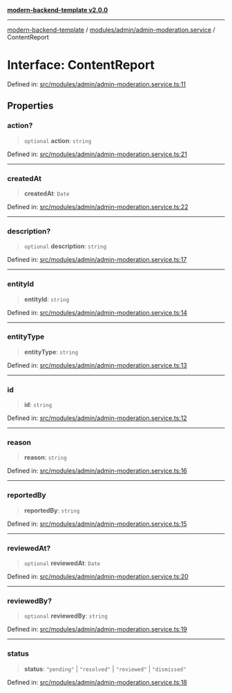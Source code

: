 [**modern-backend-template v2.0.0**](../../../../README.md)

***

[modern-backend-template](../../../../modules.md) / [modules/admin/admin-moderation.service](../README.md) / ContentReport

# Interface: ContentReport

Defined in: [src/modules/admin/admin-moderation.service.ts:11](https://github.com/maemreyo/saas-4cus-nodejs/blob/1a77de11cd6eaefe66c31c7f5de281673fc25ce5/src/modules/admin/admin-moderation.service.ts#L11)

## Properties

### action?

> `optional` **action**: `string`

Defined in: [src/modules/admin/admin-moderation.service.ts:21](https://github.com/maemreyo/saas-4cus-nodejs/blob/1a77de11cd6eaefe66c31c7f5de281673fc25ce5/src/modules/admin/admin-moderation.service.ts#L21)

***

### createdAt

> **createdAt**: `Date`

Defined in: [src/modules/admin/admin-moderation.service.ts:22](https://github.com/maemreyo/saas-4cus-nodejs/blob/1a77de11cd6eaefe66c31c7f5de281673fc25ce5/src/modules/admin/admin-moderation.service.ts#L22)

***

### description?

> `optional` **description**: `string`

Defined in: [src/modules/admin/admin-moderation.service.ts:17](https://github.com/maemreyo/saas-4cus-nodejs/blob/1a77de11cd6eaefe66c31c7f5de281673fc25ce5/src/modules/admin/admin-moderation.service.ts#L17)

***

### entityId

> **entityId**: `string`

Defined in: [src/modules/admin/admin-moderation.service.ts:14](https://github.com/maemreyo/saas-4cus-nodejs/blob/1a77de11cd6eaefe66c31c7f5de281673fc25ce5/src/modules/admin/admin-moderation.service.ts#L14)

***

### entityType

> **entityType**: `string`

Defined in: [src/modules/admin/admin-moderation.service.ts:13](https://github.com/maemreyo/saas-4cus-nodejs/blob/1a77de11cd6eaefe66c31c7f5de281673fc25ce5/src/modules/admin/admin-moderation.service.ts#L13)

***

### id

> **id**: `string`

Defined in: [src/modules/admin/admin-moderation.service.ts:12](https://github.com/maemreyo/saas-4cus-nodejs/blob/1a77de11cd6eaefe66c31c7f5de281673fc25ce5/src/modules/admin/admin-moderation.service.ts#L12)

***

### reason

> **reason**: `string`

Defined in: [src/modules/admin/admin-moderation.service.ts:16](https://github.com/maemreyo/saas-4cus-nodejs/blob/1a77de11cd6eaefe66c31c7f5de281673fc25ce5/src/modules/admin/admin-moderation.service.ts#L16)

***

### reportedBy

> **reportedBy**: `string`

Defined in: [src/modules/admin/admin-moderation.service.ts:15](https://github.com/maemreyo/saas-4cus-nodejs/blob/1a77de11cd6eaefe66c31c7f5de281673fc25ce5/src/modules/admin/admin-moderation.service.ts#L15)

***

### reviewedAt?

> `optional` **reviewedAt**: `Date`

Defined in: [src/modules/admin/admin-moderation.service.ts:20](https://github.com/maemreyo/saas-4cus-nodejs/blob/1a77de11cd6eaefe66c31c7f5de281673fc25ce5/src/modules/admin/admin-moderation.service.ts#L20)

***

### reviewedBy?

> `optional` **reviewedBy**: `string`

Defined in: [src/modules/admin/admin-moderation.service.ts:19](https://github.com/maemreyo/saas-4cus-nodejs/blob/1a77de11cd6eaefe66c31c7f5de281673fc25ce5/src/modules/admin/admin-moderation.service.ts#L19)

***

### status

> **status**: `"pending"` \| `"resolved"` \| `"reviewed"` \| `"dismissed"`

Defined in: [src/modules/admin/admin-moderation.service.ts:18](https://github.com/maemreyo/saas-4cus-nodejs/blob/1a77de11cd6eaefe66c31c7f5de281673fc25ce5/src/modules/admin/admin-moderation.service.ts#L18)
